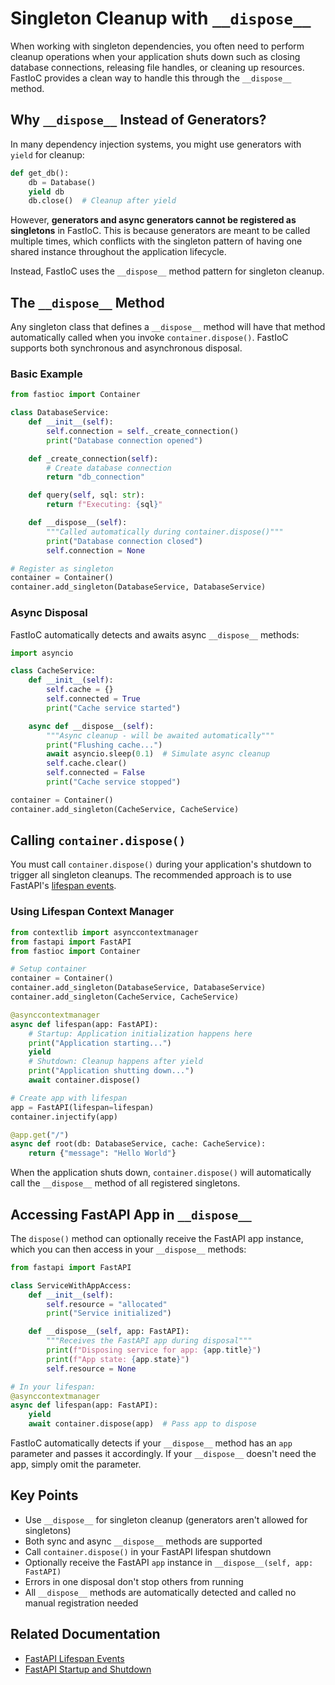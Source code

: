 # Singleton Cleanup with `__dispose__`

When working with singleton dependencies, you often need to perform cleanup operations when your application shuts down such as closing database connections, releasing file handles, or cleaning up resources. FastIoC provides a clean way to handle this through the `__dispose__` method.

## Why `__dispose__` Instead of Generators?

In many dependency injection systems, you might use generators with `yield` for cleanup:

```python
def get_db():
    db = Database()
    yield db
    db.close()  # Cleanup after yield
```

However, **generators and async generators cannot be registered as singletons** in FastIoC. This is because generators are meant to be called multiple times, which conflicts with the singleton pattern of having one shared instance throughout the application lifecycle.

Instead, FastIoC uses the `__dispose__` method pattern for singleton cleanup.

## The `__dispose__` Method

Any singleton class that defines a `__dispose__` method will have that method automatically called when you invoke `container.dispose()`. FastIoC supports both synchronous and asynchronous disposal.

### Basic Example

```python
from fastioc import Container

class DatabaseService:
    def __init__(self):
        self.connection = self._create_connection()
        print("Database connection opened")

    def _create_connection(self):
        # Create database connection
        return "db_connection"

    def query(self, sql: str):
        return f"Executing: {sql}"

    def __dispose__(self):
        """Called automatically during container.dispose()"""
        print("Database connection closed")
        self.connection = None

# Register as singleton
container = Container()
container.add_singleton(DatabaseService, DatabaseService)
```

### Async Disposal

FastIoC automatically detects and awaits async `__dispose__` methods:

```python
import asyncio

class CacheService:
    def __init__(self):
        self.cache = {}
        self.connected = True
        print("Cache service started")

    async def __dispose__(self):
        """Async cleanup - will be awaited automatically"""
        print("Flushing cache...")
        await asyncio.sleep(0.1)  # Simulate async cleanup
        self.cache.clear()
        self.connected = False
        print("Cache service stopped")

container = Container()
container.add_singleton(CacheService, CacheService)
```

## Calling `container.dispose()`

You must call `container.dispose()` during your application's shutdown to trigger all singleton cleanups. The recommended approach is to use FastAPI's [lifespan events](https://fastapi.tiangolo.com/advanced/events/).

### Using Lifespan Context Manager

```python
from contextlib import asynccontextmanager
from fastapi import FastAPI
from fastioc import Container

# Setup container
container = Container()
container.add_singleton(DatabaseService, DatabaseService)
container.add_singleton(CacheService, CacheService)

@asynccontextmanager
async def lifespan(app: FastAPI):
    # Startup: Application initialization happens here
    print("Application starting...")
    yield
    # Shutdown: Cleanup happens after yield
    print("Application shutting down...")
    await container.dispose()

# Create app with lifespan
app = FastAPI(lifespan=lifespan)
container.injectify(app)

@app.get("/")
async def root(db: DatabaseService, cache: CacheService):
    return {"message": "Hello World"}
```

When the application shuts down, `container.dispose()` will automatically call the `__dispose__` method of all registered singletons.

## Accessing FastAPI App in `__dispose__`

The `dispose()` method can optionally receive the FastAPI app instance, which you can then access in your `__dispose__` methods:

```python
from fastapi import FastAPI

class ServiceWithAppAccess:
    def __init__(self):
        self.resource = "allocated"
        print("Service initialized")

    def __dispose__(self, app: FastAPI):
        """Receives the FastAPI app during disposal"""
        print(f"Disposing service for app: {app.title}")
        print(f"App state: {app.state}")
        self.resource = None

# In your lifespan:
@asynccontextmanager
async def lifespan(app: FastAPI):
    yield
    await container.dispose(app)  # Pass app to dispose
```

FastIoC automatically detects if your `__dispose__` method has an `app` parameter and passes it accordingly. If your `__dispose__` doesn't need the app, simply omit the parameter.

## Key Points

- Use `__dispose__` for singleton cleanup (generators aren't allowed for singletons)
- Both sync and async `__dispose__` methods are supported
- Call `container.dispose()` in your FastAPI lifespan shutdown
- Optionally receive the FastAPI `app` instance in `__dispose__(self, app: FastAPI)`
- Errors in one disposal don't stop others from running
- All `__dispose__` methods are automatically detected and called no manual registration needed

## Related Documentation

- [FastAPI Lifespan Events](https://fastapi.tiangolo.com/advanced/events/)
- [FastAPI Startup and Shutdown](https://fastapi.tiangolo.com/advanced/events/#lifespan)
